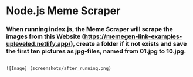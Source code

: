 # Node.js Meme Scraper

### When running index.js, the Meme Scraper will scrape the images from this Website (https://memegen-link-examples-upleveled.netlify.app/), create a folder if it not exists and save the first ten pictures as jpg-files, named from 01.jpg to 10.jpg.

```$node index.js

![Image] (screenshots/after_running.png)
```
